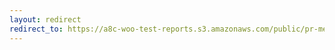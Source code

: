 ```yaml
---
layout: redirect
redirect_to: https://a8c-woo-test-reports.s3.amazonaws.com/public/pr-merge/40217/e2e/index.html
---
```

